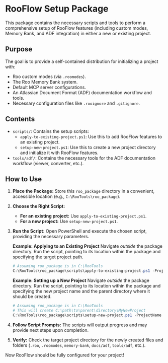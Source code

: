 # RooFlow Setup Package

This package contains the necessary scripts and tools to perform a comprehensive setup of RooFlow features (including custom modes, Memory Bank, and ADF integration) in either a new or existing project.

## Purpose

The goal is to provide a self-contained distribution for initializing a project with:
- Roo custom modes (via `.roomodes`).
- The Roo Memory Bank system.
- Default MCP server configurations.
- An Atlassian Document Format (ADF) documentation workflow and tools.
- Necessary configuration files like `.rooignore` and `.gitignore`.

## Contents

- `scripts/`: Contains the setup scripts:
    - `apply-to-existing-project.ps1`: Use this to add RooFlow features to an existing project.
    - `setup-new-project.ps1`: Use this to create a new project directory and initialize it with RooFlow features.
- `tools/adf/`: Contains the necessary tools for the ADF documentation workflow (viewer, converter, etc.).

## How to Use

1.  **Place the Package:** Store this `roo_package` directory in a convenient, accessible location (e.g., `C:\RooTools\roo_package`).

2.  **Choose the Right Script:**
    *   **For an existing project:** Use `apply-to-existing-project.ps1`.
    *   **For a new project:** Use `setup-new-project.ps1`.

3.  **Run the Script:** Open PowerShell and execute the chosen script, providing the necessary parameters.

    **Example: Applying to an Existing Project**
    Navigate *outside* the package directory. Run the script, pointing to its location within the package and specifying the target project path.
    ```powershell
    # Assuming roo_package is in C:\RooTools
    C:\RooTools\roo_package\scripts\apply-to-existing-project.ps1 -ProjectPath "C:\path\to\your\existing\project"
    ```

    **Example: Setting up a New Project**
    Navigate *outside* the package directory. Run the script, pointing to its location within the package and specifying the new project name and the parent directory where it should be created.
    ```powershell
    # Assuming roo_package is in C:\RooTools
    # This will create C:\path\to\parent\directory\MyNewProject
    C:\RooTools\roo_package\scripts\setup-new-project.ps1 -ProjectName "MyNewProject" -ProjectPath "C:\path\to\parent\directory"
    ```

4.  **Follow Script Prompts:** The scripts will output progress and may provide next steps upon completion.

5.  **Verify:** Check the target project directory for the newly created files and folders (`.roo`, `.roomodes`, `memory-bank`, `docs/adf`, `tools/adf`, etc.).

Now RooFlow should be fully configured for your project!